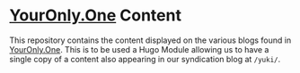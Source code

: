# [YourOnly.One](https://YourOnly.One) Content

This repository contains the content displayed on the various blogs found in [YourOnly.One](https://YourOnly.One). This is to be used a Hugo Module allowing us to have a single copy of a content also appearing in our syndication blog at `/yuki/`.
